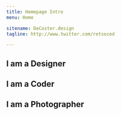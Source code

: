 ```yaml
---
title: Homepage Intro
menu: Home

sitename: DeCoster.design
tagline: http://www.twitter.com/retsoced

---
```


## I am a **Designer**
## I am a **Coder**
## I am a **Photographer**



